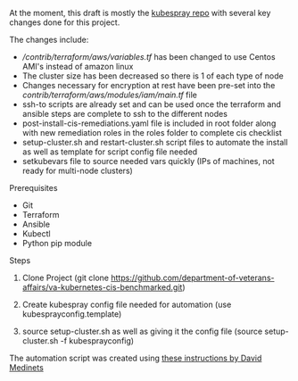 At the moment, this draft is mostly the [kubespray repo](https://github.com/kubernetes-sigs/kubespray) with several key changes done for this project.

The changes include:
  * _/contrib/terraform/aws/variables.tf_ has been changed to use Centos AMI's instead of amazon linux
  * The cluster size has been decreased so there is 1 of each type of node
  * Changes necessary for encryption at rest have been pre-set into the _contrib/terraform/aws/modules/iam/main.tf_ file
  * ssh-to scripts are already set and can be used once the terraform and ansible steps are complete to ssh to the different nodes
  * post-install-cis-remediations.yaml file is included in root folder along with new remediation roles in the roles folder to complete cis checklist
  * setup-cluster.sh and restart-cluster.sh script files to automate the install as well as template for script config file needed
  * setkubevars file to source needed vars quickly (IPs of machines, not ready for multi-node clusters)
  
  Prerequisites
  * Git
  * Terraform
  * Ansible
  * Kubectl
  * Python pip module
  
  Steps
  1. Clone Project (git clone https://github.com/department-of-veterans-affairs/va-kubernetes-cis-benchmarked.git)
  
  2. Create kubespray config file needed for automation (use kubesprayconfig.template)
  
  3. source setup-cluster.sh as well as giving it the config file (source setup-cluster.sh -f kubesprayconfig)
  
  
  
  
  
The automation script was created using [these instructions by David Medinets](https://medined.github.io/centos/terraform/ansible/kubernetes/kubespray/provision-centos-kubernetes-cluster-on-aws/)
  
